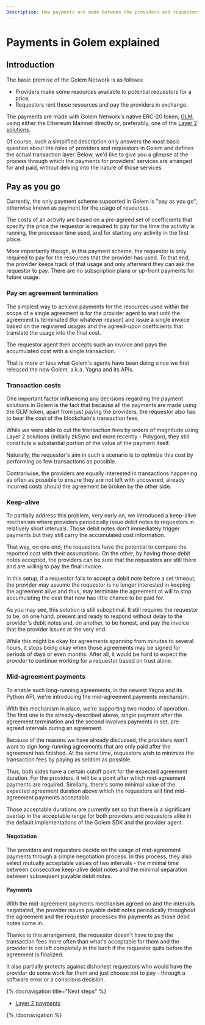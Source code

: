 ```yaml
---
Description: How payments are made between the providers and requestors within the Golem Network.
---
```


# Payments in Golem explained

## Introduction

The basic premise of the Golem Network is as follows:

- Providers make some resources available to potential requestors for a price,
- Requestors rent those resources and pay the providers in exchange.

The payments are made with Golem Network's native ERC-20 token, [GLM](https://etherscan.io/token/0x7DD9c5Cba05E151C895FDe1CF355C9A1D5DA6429), using either the Ethereum Mainnet directly or, preferably, one of the [Layer 2 solutions](/docs/golem/payments/layer-2-payments).

Of course, such a simplified description only answers the most basic question about the roles of providers and requestors in Golem and defines the actual transaction layer. Below, we'd like to give you a glimpse at the process through which the payments for providers' services are arranged for and paid, without delving into the nature of those services.

## Pay as you go

Currently, the only payment scheme supported in Golem is "pay as you go", otherwise known as payment for the usage of resources.

The costs of an activity are based on a pre-agreed set of coefficients that specify the price the requestor is required to pay for the time the activity is running, the processor time used, and for starting any activity in the first place.

More importantly though, in this payment scheme, the requestor is only required to pay for the resources that the provider has used. To that end, the provider keeps track of that usage and only afterward they can ask the requestor to pay. There are no subscription plans or up-front payments for future usage.

### Pay on agreement termination

The simplest way to achieve payments for the resources used within the scope of a single agreement is for the provider agent to wait until the agreement is terminated (for whatever reason) and issue a single invoice based on the registered usages and the agreed-upon coefficients that translate the usage into the final cost.

The requestor agent then accepts such an invoice and pays the accumulated cost with a single transaction.

That is more or less what Golem's agents have been doing since we first released the new Golem, a.k.a. Yagna and its APIs.

### Transaction costs

One important factor influencing any decisions regarding the payment solutions in Golem is the fact that because all the payments are made using the GLM token, apart from just paying the providers, the requestor also has to bear the cost of the blockchain's transaction fees.

While we were able to cut the transaction fees by orders of magnitude using Layer 2 solutions (initially zkSync and more recently - Polygon), they still constitute a substantial portion of the value of the payment itself.

Naturally, the requestor's aim in such a scenario is to optimize this cost by performing as few transactions as possible. 

Contrariwise, the providers are equally interested in transactions happening as often as possible to ensure they are not left with uncovered, already incurred costs should the agreement be broken by the other side.

### Keep-alive

To partially address this problem, very early on, we introduced a keep-alive mechanism where providers periodically issue debit notes to requestors in relatively short intervals. Those debit notes don't immediately trigger payments but they still carry the accumulated cost information.

That way, on one end, the requestors have the potential to compare the reported cost with their assumptions. On the other, by having those debit notes accepted, the providers can be sure that the requestors are still there and are willing to pay the final invoice.

In this setup, if a requestor fails to accept a debit note before a set timeout, the provider may assume the requestor is no longer interested in keeping the agreement alive and thus, may terminate the agreement at will to stop accumulating the cost that now has little chance to be paid for.

As you may see, this solution is still suboptimal. It still requires the requestor to be, on one hand, present and ready to respond without delay to the provider's debit notes and, on another, to be honest, and pay the invoice that the provider issues at the very end.

While this might be okay for agreements spanning from minutes to several hours, it stops being okay when those agreements may be signed for periods of days or even months. After all, it would be hard to expect the provider to continue working for a requestor based on trust alone.

### Mid-agreement payments

To enable such long-running agreements, in the newest Yagna and its Python API, we're introducing the mid-agreement payments mechanism.

With this mechanism in place, we're supporting two modes of operation. The first one is the already-described above, single payment after the agreement termination and the second involves payments in set, pre-agreed intervals during an agreement.

Because of the reasons we have already discussed, the providers won't want to sign long-running agreements that are only paid after the agreement has finished. At the same time, requestors wish to minimize the transaction fees by paying as seldom as possible.

Thus, both sides have a certain cutoff point for the expected agreement duration. For the providers, it will be a point after which mid-agreement payments are required. Similarly, there's some minimal value of the expected agreement duration above which the requestors will find mid-agreement payments acceptable.

Those acceptable durations are currently set so that there is a significant overlap in the acceptable range for both providers and requestors alike in the default implementations of the Golem SDK and the provider agent.

#### Negotiation

The providers and requestors decide on the usage of mid-agreement payments through a simple negotiation process. In this process, they also select mutually acceptable values of two intervals - the minimal time between consecutive keep-alive debit notes and the minimal separation between subsequent payable debit notes.

#### Payments

With the mid-agreement payments mechanism agreed on and the intervals negotiated, the provider issues payable debit notes periodically throughout the agreement and the requestor processes the payments as those debit notes come in.

Thanks to this arrangement, the requestor doesn't have to pay the transaction fees more often than what's acceptable for them and the provider is not left completely in the lurch if the requestor quits before the agreement is finalized.

It also partially protects against dishonest requestors who would have the provider do some work for them and just choose not to pay - through a software error or a conscious decision.

{% docnavigation title="Next steps" %}

- [Layer 2 payments](/docs/golem/payments/layer-2-payments)

{% /docnavigation %}

